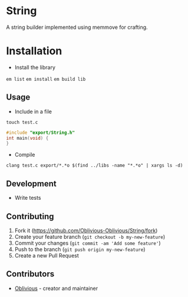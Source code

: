 # String

A string builder implemented using memmove for crafting.

# Installation

* Install the library

`em list`
`em install`
`em build lib`

## Usage

* Include in a file

`touch test.c`
```c
#include "export/String.h"
int main(void) {
}
```

* Compile

`clang test.c export/*.*o $(find ../libs -name "*.*o" | xargs ls -d)`

## Development

* Write tests

## Contributing

1. Fork it (<https://github.com/Oblivious-Oblivious/String/fork>)
2. Create your feature branch (`git checkout -b my-new-feature`)
3. Commit your changes (`git commit -am 'Add some feature'`)
4. Push to the branch (`git push origin my-new-feature`)
5. Create a new Pull Request

## Contributors

- [Oblivious](https://github.com/Oblivious-Oblivious) - creator and maintainer
